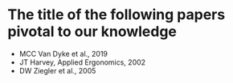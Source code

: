 The title of the following papers pivotal to our knowledge
==============
* MCC Van Dyke et al., 2019
* JT Harvey, Applied Ergonomics, 2002
* DW Ziegler et al., 2005
